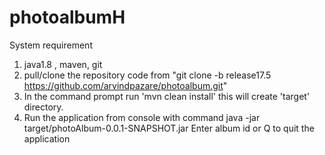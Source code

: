 # photoalbumH
System requirement 
1. java1.8 , maven, git
2. pull/clone the repository code from "git clone -b release17.5 https://github.com/arvindpazare/photoalbum.git"
3. In the command prompt run 'mvn clean install' this will create 'target' directory.
4. Run the application from console with command 
   java -jar target/photoAlbum-0.0.1-SNAPSHOT.jar
   Enter album id or Q to quit the application
